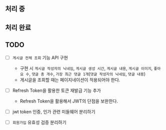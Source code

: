 ## 처리 중


## 처리 완료

## TODO
- [ ] `게시글 전체 조회` 기능 API 구현
    - 구현 시 `게시글 작성자의 닉네임`, `게시글 생성 시간`, `게시글 내용`, `게시글 이미지`, `좋아요 수`, `댓글 총 개수`, `가장 최근 댓글 1개`(`댓글 작성자의 닉네임`, `댓글 내용`)
    - 게시글을 조회할 때는 페이지네이션이 적용되어야 한다.

- [ ] Refresh Token을 활용한 토큰 재발급 기능 추가
    - Refresh Token을 활용해서 JWT의 단점을 보완한다.
- [ ] jwt token 인증, 인가 관련 미들웨어 분리하기
- [ ] `회원가입` 유효성 검증 분리하기

